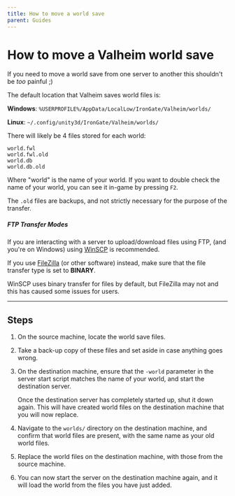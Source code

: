 ```yaml
---
title: How to move a world save
parent: Guides
---
```


# How to move a Valheim world save

If you need to move a world save from one server to another this shouldn't be *too* painful ;)

The default location that Valheim saves world files is:

**Windows**: `%USERPROFILE%/AppData/LocalLow/IronGate/Valheim/worlds/`

**Linux**: `~/.config/unity3d/IronGate/Valheim/worlds/`

There will likely be 4 files stored for each world:

`world.fwl`\
`world.fwl.old`\
`world.db`\
`world.db.old`

Where "world" is the name of your world. If you want to double check the name of your world, you can see it in-game by pressing `F2`.

The `.old` files are backups, and not strictly necessary for the purpose of the transfer.

##### FTP Transfer Modes

If you are interacting with a server to upload/download files using FTP, (and you're on Windows) using [WinSCP](https://winscp.net/eng/index.php) is recommended.

If you use [FileZilla](https://filezilla-project.org/) (or other software) instead, make sure that the file transfer type is set to **BINARY**.

WinSCP uses binary transfer for files by default, but FileZilla may not and this has caused some issues for users.

---

## Steps

1. On the source machine, locate the world save files.

2. Take a back-up copy of these files and set aside in case anything goes wrong.

3. On the destination machine, ensure that the `-world` parameter in the server start script matches the name of your world, and start the destination server.

	Once the destination server has completely started up, shut it down again. This will have created world files on the destination machine that you will now replace.

4. Navigate to the `worlds/` directory on the destination machine, and confirm that world files are present, with the same name as your old world files.

5. Replace the world files on the destination machine, with those from the source machine.

6. You can now start the server on the destination machine again, and it will load the world from the files you have just added.